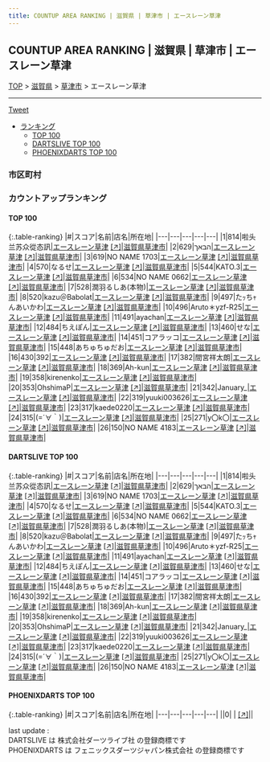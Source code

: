 ```yaml
---
title: COUNTUP AREA RANKING | 滋賀県 | 草津市 | エースレーン草津
---
```

## COUNTUP AREA RANKING | 滋賀県 | 草津市 | エースレーン草津

[TOP](/darts/rank/) > [滋賀県](/darts/rank/滋賀県/) > [草津市](/darts/rank/滋賀県/草津市/) > エースレーン草津

___

<a href="https://twitter.com/share?ref_src=twsrc%5Etfw" data-text="COUNTUP AREA RANKING | 滋賀県草津市エースレーン草津" class="twitter-share-button" data-hashtags="DARTSLIVE,PHOENIXDARTS,darts,ダーツ" data-show-count="false">Tweet</a>

* [ランキング](#カウントアップランキング)
    * [TOP 100](#top-100)
    * [DARTSLIVE TOP 100](#dartslive-top-100)
    * [PHOENIXDARTS TOP 100](#phoenixdarts-top-100)

### 市区町村

<ul>

</ul>

### カウントアップランキング

#### TOP 100



{:.table-ranking}
|#|スコア|名前|店名|所在地|
|---|---|---|---|---|
|1|814|<span class="rank-name-dl">啦头兰苏众從态訊</span>|<a href="/darts/rank/shops/95d15e7e6433e5700d9b047a20a7ba1e.html">エースレーン草津</a> <a href="https://search.dartslive.com/jp/shop/95d15e7e6433e5700d9b047a20a7ba1e">[↗]</a>|<a href="/darts/rank/滋賀県/草津市">滋賀県草津市</a>|
|2|629|<span class="rank-name-dl">הבאך</span>|<a href="/darts/rank/shops/95d15e7e6433e5700d9b047a20a7ba1e.html">エースレーン草津</a> <a href="https://search.dartslive.com/jp/shop/95d15e7e6433e5700d9b047a20a7ba1e">[↗]</a>|<a href="/darts/rank/滋賀県/草津市">滋賀県草津市</a>|
|3|619|<span class="rank-name-dl">NO NAME 1703</span>|<a href="/darts/rank/shops/95d15e7e6433e5700d9b047a20a7ba1e.html">エースレーン草津</a> <a href="https://search.dartslive.com/jp/shop/95d15e7e6433e5700d9b047a20a7ba1e">[↗]</a>|<a href="/darts/rank/滋賀県/草津市">滋賀県草津市</a>|
|4|570|<span class="rank-name-dl">なるせ</span>|<a href="/darts/rank/shops/95d15e7e6433e5700d9b047a20a7ba1e.html">エースレーン草津</a> <a href="https://search.dartslive.com/jp/shop/95d15e7e6433e5700d9b047a20a7ba1e">[↗]</a>|<a href="/darts/rank/滋賀県/草津市">滋賀県草津市</a>|
|5|544|<span class="rank-name-dl">KATO.3</span>|<a href="/darts/rank/shops/95d15e7e6433e5700d9b047a20a7ba1e.html">エースレーン草津</a> <a href="https://search.dartslive.com/jp/shop/95d15e7e6433e5700d9b047a20a7ba1e">[↗]</a>|<a href="/darts/rank/滋賀県/草津市">滋賀県草津市</a>|
|6|534|<span class="rank-name-dl">NO NAME 0662</span>|<a href="/darts/rank/shops/95d15e7e6433e5700d9b047a20a7ba1e.html">エースレーン草津</a> <a href="https://search.dartslive.com/jp/shop/95d15e7e6433e5700d9b047a20a7ba1e">[↗]</a>|<a href="/darts/rank/滋賀県/草津市">滋賀県草津市</a>|
|7|528|<span class="rank-name-dl">潤羽るしあ(本物)</span>|<a href="/darts/rank/shops/95d15e7e6433e5700d9b047a20a7ba1e.html">エースレーン草津</a> <a href="https://search.dartslive.com/jp/shop/95d15e7e6433e5700d9b047a20a7ba1e">[↗]</a>|<a href="/darts/rank/滋賀県/草津市">滋賀県草津市</a>|
|8|520|<span class="rank-name-dl">kazu＠Babolat</span>|<a href="/darts/rank/shops/95d15e7e6433e5700d9b047a20a7ba1e.html">エースレーン草津</a> <a href="https://search.dartslive.com/jp/shop/95d15e7e6433e5700d9b047a20a7ba1e">[↗]</a>|<a href="/darts/rank/滋賀県/草津市">滋賀県草津市</a>|
|9|497|<span class="rank-name-dl">たｯちｬんあいかわ</span>|<a href="/darts/rank/shops/95d15e7e6433e5700d9b047a20a7ba1e.html">エースレーン草津</a> <a href="https://search.dartslive.com/jp/shop/95d15e7e6433e5700d9b047a20a7ba1e">[↗]</a>|<a href="/darts/rank/滋賀県/草津市">滋賀県草津市</a>|
|10|496|<span class="rank-name-dl">Aruto＊yzf-R25</span>|<a href="/darts/rank/shops/95d15e7e6433e5700d9b047a20a7ba1e.html">エースレーン草津</a> <a href="https://search.dartslive.com/jp/shop/95d15e7e6433e5700d9b047a20a7ba1e">[↗]</a>|<a href="/darts/rank/滋賀県/草津市">滋賀県草津市</a>|
|11|491|<span class="rank-name-dl">ayachan</span>|<a href="/darts/rank/shops/95d15e7e6433e5700d9b047a20a7ba1e.html">エースレーン草津</a> <a href="https://search.dartslive.com/jp/shop/95d15e7e6433e5700d9b047a20a7ba1e">[↗]</a>|<a href="/darts/rank/滋賀県/草津市">滋賀県草津市</a>|
|12|484|<span class="rank-name-dl">ちえぽん</span>|<a href="/darts/rank/shops/95d15e7e6433e5700d9b047a20a7ba1e.html">エースレーン草津</a> <a href="https://search.dartslive.com/jp/shop/95d15e7e6433e5700d9b047a20a7ba1e">[↗]</a>|<a href="/darts/rank/滋賀県/草津市">滋賀県草津市</a>|
|13|460|<span class="rank-name-dl">せな</span>|<a href="/darts/rank/shops/95d15e7e6433e5700d9b047a20a7ba1e.html">エースレーン草津</a> <a href="https://search.dartslive.com/jp/shop/95d15e7e6433e5700d9b047a20a7ba1e">[↗]</a>|<a href="/darts/rank/滋賀県/草津市">滋賀県草津市</a>|
|14|451|<span class="rank-name-dl">コアラッコ</span>|<a href="/darts/rank/shops/95d15e7e6433e5700d9b047a20a7ba1e.html">エースレーン草津</a> <a href="https://search.dartslive.com/jp/shop/95d15e7e6433e5700d9b047a20a7ba1e">[↗]</a>|<a href="/darts/rank/滋賀県/草津市">滋賀県草津市</a>|
|15|448|<span class="rank-name-dl">あちゅちゅだお</span>|<a href="/darts/rank/shops/95d15e7e6433e5700d9b047a20a7ba1e.html">エースレーン草津</a> <a href="https://search.dartslive.com/jp/shop/95d15e7e6433e5700d9b047a20a7ba1e">[↗]</a>|<a href="/darts/rank/滋賀県/草津市">滋賀県草津市</a>|
|16|430|<span class="rank-name-dl">392</span>|<a href="/darts/rank/shops/95d15e7e6433e5700d9b047a20a7ba1e.html">エースレーン草津</a> <a href="https://search.dartslive.com/jp/shop/95d15e7e6433e5700d9b047a20a7ba1e">[↗]</a>|<a href="/darts/rank/滋賀県/草津市">滋賀県草津市</a>|
|17|382|<span class="rank-name-dl">間宮祥太朗</span>|<a href="/darts/rank/shops/95d15e7e6433e5700d9b047a20a7ba1e.html">エースレーン草津</a> <a href="https://search.dartslive.com/jp/shop/95d15e7e6433e5700d9b047a20a7ba1e">[↗]</a>|<a href="/darts/rank/滋賀県/草津市">滋賀県草津市</a>|
|18|369|<span class="rank-name-dl">Ah-kun</span>|<a href="/darts/rank/shops/95d15e7e6433e5700d9b047a20a7ba1e.html">エースレーン草津</a> <a href="https://search.dartslive.com/jp/shop/95d15e7e6433e5700d9b047a20a7ba1e">[↗]</a>|<a href="/darts/rank/滋賀県/草津市">滋賀県草津市</a>|
|19|358|<span class="rank-name-dl">kirenenko</span>|<a href="/darts/rank/shops/95d15e7e6433e5700d9b047a20a7ba1e.html">エースレーン草津</a> <a href="https://search.dartslive.com/jp/shop/95d15e7e6433e5700d9b047a20a7ba1e">[↗]</a>|<a href="/darts/rank/滋賀県/草津市">滋賀県草津市</a>|
|20|353|<span class="rank-name-dl">OhshimaP</span>|<a href="/darts/rank/shops/95d15e7e6433e5700d9b047a20a7ba1e.html">エースレーン草津</a> <a href="https://search.dartslive.com/jp/shop/95d15e7e6433e5700d9b047a20a7ba1e">[↗]</a>|<a href="/darts/rank/滋賀県/草津市">滋賀県草津市</a>|
|21|342|<span class="rank-name-dl">January_</span>|<a href="/darts/rank/shops/95d15e7e6433e5700d9b047a20a7ba1e.html">エースレーン草津</a> <a href="https://search.dartslive.com/jp/shop/95d15e7e6433e5700d9b047a20a7ba1e">[↗]</a>|<a href="/darts/rank/滋賀県/草津市">滋賀県草津市</a>|
|22|319|<span class="rank-name-dl">yuuki003626</span>|<a href="/darts/rank/shops/95d15e7e6433e5700d9b047a20a7ba1e.html">エースレーン草津</a> <a href="https://search.dartslive.com/jp/shop/95d15e7e6433e5700d9b047a20a7ba1e">[↗]</a>|<a href="/darts/rank/滋賀県/草津市">滋賀県草津市</a>|
|23|317|<span class="rank-name-dl">kaede0220</span>|<a href="/darts/rank/shops/95d15e7e6433e5700d9b047a20a7ba1e.html">エースレーン草津</a> <a href="https://search.dartslive.com/jp/shop/95d15e7e6433e5700d9b047a20a7ba1e">[↗]</a>|<a href="/darts/rank/滋賀県/草津市">滋賀県草津市</a>|
|24|315|<span class="rank-name-dl">(=´∀｀)</span>|<a href="/darts/rank/shops/95d15e7e6433e5700d9b047a20a7ba1e.html">エースレーン草津</a> <a href="https://search.dartslive.com/jp/shop/95d15e7e6433e5700d9b047a20a7ba1e">[↗]</a>|<a href="/darts/rank/滋賀県/草津市">滋賀県草津市</a>|
|25|271|<span class="rank-name-dl">y〇k〇</span>|<a href="/darts/rank/shops/95d15e7e6433e5700d9b047a20a7ba1e.html">エースレーン草津</a> <a href="https://search.dartslive.com/jp/shop/95d15e7e6433e5700d9b047a20a7ba1e">[↗]</a>|<a href="/darts/rank/滋賀県/草津市">滋賀県草津市</a>|
|26|150|<span class="rank-name-dl">NO NAME 4183</span>|<a href="/darts/rank/shops/95d15e7e6433e5700d9b047a20a7ba1e.html">エースレーン草津</a> <a href="https://search.dartslive.com/jp/shop/95d15e7e6433e5700d9b047a20a7ba1e">[↗]</a>|<a href="/darts/rank/滋賀県/草津市">滋賀県草津市</a>|


#### DARTSLIVE TOP 100



{:.table-ranking}
|#|スコア|名前|店名|所在地|
|---|---|---|---|---|
|1|814|<span class="rank-name-dl">啦头兰苏众從态訊</span>|<a href="/darts/rank/shops/95d15e7e6433e5700d9b047a20a7ba1e.html">エースレーン草津</a> <a href="https://search.dartslive.com/jp/shop/95d15e7e6433e5700d9b047a20a7ba1e">[↗]</a>|<a href="/darts/rank/滋賀県/草津市">滋賀県草津市</a>|
|2|629|<span class="rank-name-dl">הבאך</span>|<a href="/darts/rank/shops/95d15e7e6433e5700d9b047a20a7ba1e.html">エースレーン草津</a> <a href="https://search.dartslive.com/jp/shop/95d15e7e6433e5700d9b047a20a7ba1e">[↗]</a>|<a href="/darts/rank/滋賀県/草津市">滋賀県草津市</a>|
|3|619|<span class="rank-name-dl">NO NAME 1703</span>|<a href="/darts/rank/shops/95d15e7e6433e5700d9b047a20a7ba1e.html">エースレーン草津</a> <a href="https://search.dartslive.com/jp/shop/95d15e7e6433e5700d9b047a20a7ba1e">[↗]</a>|<a href="/darts/rank/滋賀県/草津市">滋賀県草津市</a>|
|4|570|<span class="rank-name-dl">なるせ</span>|<a href="/darts/rank/shops/95d15e7e6433e5700d9b047a20a7ba1e.html">エースレーン草津</a> <a href="https://search.dartslive.com/jp/shop/95d15e7e6433e5700d9b047a20a7ba1e">[↗]</a>|<a href="/darts/rank/滋賀県/草津市">滋賀県草津市</a>|
|5|544|<span class="rank-name-dl">KATO.3</span>|<a href="/darts/rank/shops/95d15e7e6433e5700d9b047a20a7ba1e.html">エースレーン草津</a> <a href="https://search.dartslive.com/jp/shop/95d15e7e6433e5700d9b047a20a7ba1e">[↗]</a>|<a href="/darts/rank/滋賀県/草津市">滋賀県草津市</a>|
|6|534|<span class="rank-name-dl">NO NAME 0662</span>|<a href="/darts/rank/shops/95d15e7e6433e5700d9b047a20a7ba1e.html">エースレーン草津</a> <a href="https://search.dartslive.com/jp/shop/95d15e7e6433e5700d9b047a20a7ba1e">[↗]</a>|<a href="/darts/rank/滋賀県/草津市">滋賀県草津市</a>|
|7|528|<span class="rank-name-dl">潤羽るしあ(本物)</span>|<a href="/darts/rank/shops/95d15e7e6433e5700d9b047a20a7ba1e.html">エースレーン草津</a> <a href="https://search.dartslive.com/jp/shop/95d15e7e6433e5700d9b047a20a7ba1e">[↗]</a>|<a href="/darts/rank/滋賀県/草津市">滋賀県草津市</a>|
|8|520|<span class="rank-name-dl">kazu＠Babolat</span>|<a href="/darts/rank/shops/95d15e7e6433e5700d9b047a20a7ba1e.html">エースレーン草津</a> <a href="https://search.dartslive.com/jp/shop/95d15e7e6433e5700d9b047a20a7ba1e">[↗]</a>|<a href="/darts/rank/滋賀県/草津市">滋賀県草津市</a>|
|9|497|<span class="rank-name-dl">たｯちｬんあいかわ</span>|<a href="/darts/rank/shops/95d15e7e6433e5700d9b047a20a7ba1e.html">エースレーン草津</a> <a href="https://search.dartslive.com/jp/shop/95d15e7e6433e5700d9b047a20a7ba1e">[↗]</a>|<a href="/darts/rank/滋賀県/草津市">滋賀県草津市</a>|
|10|496|<span class="rank-name-dl">Aruto＊yzf-R25</span>|<a href="/darts/rank/shops/95d15e7e6433e5700d9b047a20a7ba1e.html">エースレーン草津</a> <a href="https://search.dartslive.com/jp/shop/95d15e7e6433e5700d9b047a20a7ba1e">[↗]</a>|<a href="/darts/rank/滋賀県/草津市">滋賀県草津市</a>|
|11|491|<span class="rank-name-dl">ayachan</span>|<a href="/darts/rank/shops/95d15e7e6433e5700d9b047a20a7ba1e.html">エースレーン草津</a> <a href="https://search.dartslive.com/jp/shop/95d15e7e6433e5700d9b047a20a7ba1e">[↗]</a>|<a href="/darts/rank/滋賀県/草津市">滋賀県草津市</a>|
|12|484|<span class="rank-name-dl">ちえぽん</span>|<a href="/darts/rank/shops/95d15e7e6433e5700d9b047a20a7ba1e.html">エースレーン草津</a> <a href="https://search.dartslive.com/jp/shop/95d15e7e6433e5700d9b047a20a7ba1e">[↗]</a>|<a href="/darts/rank/滋賀県/草津市">滋賀県草津市</a>|
|13|460|<span class="rank-name-dl">せな</span>|<a href="/darts/rank/shops/95d15e7e6433e5700d9b047a20a7ba1e.html">エースレーン草津</a> <a href="https://search.dartslive.com/jp/shop/95d15e7e6433e5700d9b047a20a7ba1e">[↗]</a>|<a href="/darts/rank/滋賀県/草津市">滋賀県草津市</a>|
|14|451|<span class="rank-name-dl">コアラッコ</span>|<a href="/darts/rank/shops/95d15e7e6433e5700d9b047a20a7ba1e.html">エースレーン草津</a> <a href="https://search.dartslive.com/jp/shop/95d15e7e6433e5700d9b047a20a7ba1e">[↗]</a>|<a href="/darts/rank/滋賀県/草津市">滋賀県草津市</a>|
|15|448|<span class="rank-name-dl">あちゅちゅだお</span>|<a href="/darts/rank/shops/95d15e7e6433e5700d9b047a20a7ba1e.html">エースレーン草津</a> <a href="https://search.dartslive.com/jp/shop/95d15e7e6433e5700d9b047a20a7ba1e">[↗]</a>|<a href="/darts/rank/滋賀県/草津市">滋賀県草津市</a>|
|16|430|<span class="rank-name-dl">392</span>|<a href="/darts/rank/shops/95d15e7e6433e5700d9b047a20a7ba1e.html">エースレーン草津</a> <a href="https://search.dartslive.com/jp/shop/95d15e7e6433e5700d9b047a20a7ba1e">[↗]</a>|<a href="/darts/rank/滋賀県/草津市">滋賀県草津市</a>|
|17|382|<span class="rank-name-dl">間宮祥太朗</span>|<a href="/darts/rank/shops/95d15e7e6433e5700d9b047a20a7ba1e.html">エースレーン草津</a> <a href="https://search.dartslive.com/jp/shop/95d15e7e6433e5700d9b047a20a7ba1e">[↗]</a>|<a href="/darts/rank/滋賀県/草津市">滋賀県草津市</a>|
|18|369|<span class="rank-name-dl">Ah-kun</span>|<a href="/darts/rank/shops/95d15e7e6433e5700d9b047a20a7ba1e.html">エースレーン草津</a> <a href="https://search.dartslive.com/jp/shop/95d15e7e6433e5700d9b047a20a7ba1e">[↗]</a>|<a href="/darts/rank/滋賀県/草津市">滋賀県草津市</a>|
|19|358|<span class="rank-name-dl">kirenenko</span>|<a href="/darts/rank/shops/95d15e7e6433e5700d9b047a20a7ba1e.html">エースレーン草津</a> <a href="https://search.dartslive.com/jp/shop/95d15e7e6433e5700d9b047a20a7ba1e">[↗]</a>|<a href="/darts/rank/滋賀県/草津市">滋賀県草津市</a>|
|20|353|<span class="rank-name-dl">OhshimaP</span>|<a href="/darts/rank/shops/95d15e7e6433e5700d9b047a20a7ba1e.html">エースレーン草津</a> <a href="https://search.dartslive.com/jp/shop/95d15e7e6433e5700d9b047a20a7ba1e">[↗]</a>|<a href="/darts/rank/滋賀県/草津市">滋賀県草津市</a>|
|21|342|<span class="rank-name-dl">January_</span>|<a href="/darts/rank/shops/95d15e7e6433e5700d9b047a20a7ba1e.html">エースレーン草津</a> <a href="https://search.dartslive.com/jp/shop/95d15e7e6433e5700d9b047a20a7ba1e">[↗]</a>|<a href="/darts/rank/滋賀県/草津市">滋賀県草津市</a>|
|22|319|<span class="rank-name-dl">yuuki003626</span>|<a href="/darts/rank/shops/95d15e7e6433e5700d9b047a20a7ba1e.html">エースレーン草津</a> <a href="https://search.dartslive.com/jp/shop/95d15e7e6433e5700d9b047a20a7ba1e">[↗]</a>|<a href="/darts/rank/滋賀県/草津市">滋賀県草津市</a>|
|23|317|<span class="rank-name-dl">kaede0220</span>|<a href="/darts/rank/shops/95d15e7e6433e5700d9b047a20a7ba1e.html">エースレーン草津</a> <a href="https://search.dartslive.com/jp/shop/95d15e7e6433e5700d9b047a20a7ba1e">[↗]</a>|<a href="/darts/rank/滋賀県/草津市">滋賀県草津市</a>|
|24|315|<span class="rank-name-dl">(=´∀｀)</span>|<a href="/darts/rank/shops/95d15e7e6433e5700d9b047a20a7ba1e.html">エースレーン草津</a> <a href="https://search.dartslive.com/jp/shop/95d15e7e6433e5700d9b047a20a7ba1e">[↗]</a>|<a href="/darts/rank/滋賀県/草津市">滋賀県草津市</a>|
|25|271|<span class="rank-name-dl">y〇k〇</span>|<a href="/darts/rank/shops/95d15e7e6433e5700d9b047a20a7ba1e.html">エースレーン草津</a> <a href="https://search.dartslive.com/jp/shop/95d15e7e6433e5700d9b047a20a7ba1e">[↗]</a>|<a href="/darts/rank/滋賀県/草津市">滋賀県草津市</a>|
|26|150|<span class="rank-name-dl">NO NAME 4183</span>|<a href="/darts/rank/shops/95d15e7e6433e5700d9b047a20a7ba1e.html">エースレーン草津</a> <a href="https://search.dartslive.com/jp/shop/95d15e7e6433e5700d9b047a20a7ba1e">[↗]</a>|<a href="/darts/rank/滋賀県/草津市">滋賀県草津市</a>|


#### PHOENIXDARTS TOP 100



{:.table-ranking}
|#|スコア|名前|店名|所在地|
|---|---|---|---|---|
||0|<span class="rank-name-dl"> </span>|<a href="/darts/rank/shops/.html"></a> <a href="">[↗]</a>|<a href="/darts/rank//"></a>|


<div class="footer border-top border-gray-light mt-5 pt-3 text-right text-gray">
    last update : <span style="font-weight: italic" id="foot_last_modified"></span><br />
    DARTSLIVE は 株式会社ダーツライブ社 の登録商標です<br />
    PHOENIXDARTS は フェニックスダーツジャパン株式会社 の登録商標です<br />
</div>

<script src="https://cdnjs.cloudflare.com/ajax/libs/jquery.tablesorter/2.31.3/js/jquery.tablesorter.min.js" integrity="sha512-qzgd5cYSZcosqpzpn7zF2ZId8f/8CHmFKZ8j7mU4OUXTNRd5g+ZHBPsgKEwoqxCtdQvExE5LprwwPAgoicguNg==" crossorigin="anonymous" referrerpolicy="no-referrer"></script>
<link rel="stylesheet" href="https://cdnjs.cloudflare.com/ajax/libs/jquery.tablesorter/2.31.3/css/theme.default.min.css" integrity="sha512-wghhOJkjQX0Lh3NSWvNKeZ0ZpNn+SPVXX1Qyc9OCaogADktxrBiBdKGDoqVUOyhStvMBmJQ8ZdMHiR3wuEq8+w==" crossorigin="anonymous" referrerpolicy="no-referrer" />
<script>
$(function() {
    $(".table-ranking").tablesorter({sortList:[[0, 0]]});
    $("#foot_last_modified").text(formatDate(new Date(document.lastModified), 'yyyy-MM-dd HH:mm:ss'));
});
</script>

<script async src="https://platform.twitter.com/widgets.js" charset="utf-8"></script>